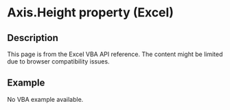# Axis.Height property (Excel)

## Description
This page is from the Excel VBA API reference. The content might be limited due to browser compatibility issues.

## Example
No VBA example available.
